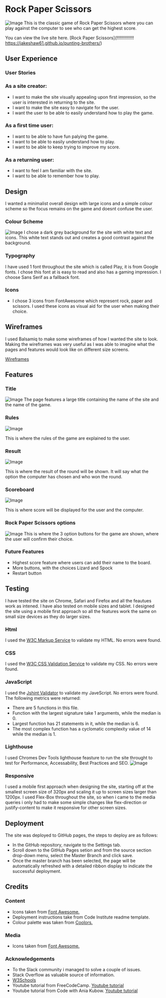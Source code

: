 # Rock Paper Scissors
![Image](assets/screenshots/mock-up.png?raw=true)
This is the classic game of Rock Paper Scissors where you can play against the computer to see who can get the highest score.

You can view the live site here. [Rock Paper Scissors](!!!!!!!!!!!!!! https://jakeshaw61.github.io/punting-brothers/)

## User Experience

### User Stories

### As a site creator:
- I want to make the site visually appealing upon first impression, so the user is interested in returning to the site.
- I want to make the site easy to navigate for the user.
- I want the user to be able to easily understand how to play the game.

### As a first time user:
- I want to be able to have fun palying the game.
- I want to be able to easily understand how to play.
- I want to be able to keep trying to improve my score.

### As a returning user:
- I want to feel I am familiar with the site.  
- I want to be able to remember how to play. 

## Design 
I wanted a minimalist overall design with large icons and a simple colour scheme so the focus remains on the game and doesnt confuse the user.

### Colour Scheme
![Image](assets/screenshots/colours.png)
I chose a dark grey background for the site with white text and icons. This white text stands out and creates a good contrast against the background. 

### Typography
I have used 1 font throughout the site which is called Play, it is from Google fonts. I chose this font at is easy to read and also has a gaming impression. I choose Sans Serif as a fallback font. 

### Icons 
- I chose 3 icons from FontAwesome which represent rock, paper and scissors. I used these icons as visual aid for the user when making their choice.

## Wireframes 
I used Balsamiq to make some wireframes of how I wanted the site to look. Making the wireframes was very useful as I was able to imagine what the pages and features would look like on different size screens. 

[Wireframes](https://github.com/jakeshaw61/rock-paper-scissors/tree/main/assets/wireframes)

## Features

### Title
![Image](assets/screenshots/title.png?raw=true)
The page features a large title containing the name of the site and the name of the game.

### Rules
![Image](assets/screenshots/rules.png?raw=true)

This is where the rules of the game are explained to the user.

### Result
![Image](assets/screenshots/result.png?raw=true) 

This is where the result of the round will be shown. It will say what the option the computer has chosen and who won the round.

### Scoreboard
![Image](assets/screenshots/scoreboard.png??raw=true) 

This is where score will be displayed for the user and the computer.

### Rock Paper Scissors options  
![Image](assets/screenshots/options.png??raw=true) 
This is where the 3 option buttons for the game are shown, where the user will confirm their choice.

### Future Features
- Highest score feature where users can add their name to the board.
- More buttons, with the choices Lizard and Spock
- Restart button

## Testing 
I have tested the site on Chrome, Safari and Firefox and all the feautues work as intened. I have also tested on mobile sizes and tablet. I designed the site using a mobile first approach so all the features work the same on small size devices as they do larger sizes. 

### Html 
I used the [W3C Markup Service](https://validator.w3.org/) to validate my HTML. No errors were found.
 
### CSS
I used the [W3C CSS Validation Service](https://jigsaw.w3.org/css-validator/) to validate my CSS. No errors were found. 

### JavaScript
I used the [Jshint Validator](https://jshint.com/) to validate my JaveScript. No errors were found. The following metrics were returned:
- There are 5 functions in this file.
- Function with the largest signature take 1 arguments, while the median is 0.
- Largest function has 21 statements in it, while the median is 6.
- The most complex function has a cyclomatic complexity value of 14 while the median is 1.

### Lighthouse 
I used Chromes Dev Tools lighthouse feasture to run the site throught to test for Performance, Accessability, Best Practices and SEO.
![Image](assets/screenshots/lighthouse.png?raw=true)

### Responsive 
I used a mobile first approach when designing the site, starting off at the smallest screen size of 320px and scaling it up to screen sizes larger than 1200px. I used Flex-Box throughout the site, so when i came to the media queries i only had to make some simple changes like flex-direction or justify-content to make it responsive for other screen sizes. 

## Deployment 
The site was deployed to GitHub pages, the steps to deploy are as follows:
- In the GitHub repository, navigate to the Settings tab.
- Scroll down to the GitHub Pages setion and from the source section drop-down menu, select the Master Branch and click save.
- Once the master branch has been selected, the page will be automatically refreshed with a detailed ribbon display to indicate the successful deployment.

## Credits 

### Content 
- Icons taken from [Font Awesome.](https://fontawesome.com/)
- Deployment instructions take from Code Institute readme template. 
- Colour palette was taken from [Coolors.](https://coolors.co/)

### Media 
- Icons taken from [Font Awesome.](https://fontawesome.com/)

### Acknowledgements 
- To the Slack community i managed to solve a couple of issues.
- Stack Overflow as valuable source of information.
- [W3Schools](https://www.w3schools.com/) 
- Youtube tutorial from FreeCodeCamp. [Youtube tutorial](https://www.youtube.com/watch?v=jaVNP3nIAv0&ab_channel=freeCodeCamp.org)
- Youtube tutorial from Code with Ania Kubow. [Youtube tutorial](https://www.youtube.com/watch?v=RwFeg0cEZvQ&ab_channel=CodewithAniaKub%C3%B3w)

